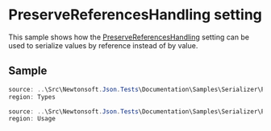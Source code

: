 ﻿# PreserveReferencesHandling setting

This sample shows how the [PreserveReferencesHandling](/API/newtonsoft/json/preservereferenceshandling/) setting can be used to serialize values by reference instead of by value.

## Sample

```csharp Types
source: ..\Src\Newtonsoft.Json.Tests\Documentation\Samples\Serializer\PreserveReferencesHandlingObject.cs
region: Types
```

```csharp Usage
source: ..\Src\Newtonsoft.Json.Tests\Documentation\Samples\Serializer\PreserveReferencesHandlingObject.cs
region: Usage
```
